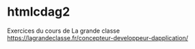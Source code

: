 # htmlcdag2

Exercices du cours de La grande classe
https://lagrandeclasse.fr/concepteur-developpeur-dapplication/
